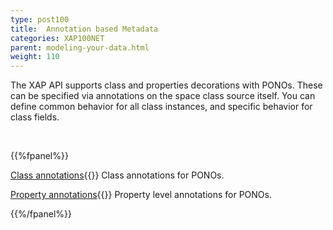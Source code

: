 ```yaml
---
type: post100
title:  Annotation based Metadata
categories: XAP100NET
parent: modeling-your-data.html
weight: 110
---
```



The XAP API supports class  and properties decorations with PONOs. These can be specified via annotations on the space class source itself. You can define common behavior for all class instances, and specific behavior for class fields.

<br>

{{%fpanel%}}

[Class annotations](./pono-class-annotations.html){{<wbr>}}
Class annotations for PONOs.

[Property annotations](./pono-attribute-annotations.html){{<wbr>}}
Property level annotations for PONOs.

{{%/fpanel%}}
